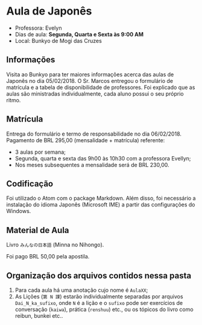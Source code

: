 # Aula de Japonês

- Professora: Evelyn
- Dias de aula: **Segunda, Quarta e Sexta às 9:00 AM**
- Local: Bunkyo de Mogi das Cruzes


## Informações

Visita ao Bunkyo para ter maiores informações acerca das aulas de Japonês no dia 05/02/2018. O Sr. Marcos entregou o formulário de matrícula e a tabela de disponibilidade de professores. Foi explicado que as aulas são ministradas individualmente, cada aluno possui o seu próprio ritmo.

## Matrícula

Entrega do formulário e termo de responsabilidade no dia 06/02/2018. Pagamento de BRL 295,00 (mensalidade + matrícula) referente:

- 3 aulas por semana;
- Segunda, quarta e sexta das 9h00 às 10h30 com a professora Evellyn;
- Nos meses subsequentes a mensalidade será de BRL 230,00.

## Codificação

Foi utilizado o Atom com o package Markdown. Além disso, foi necessário a instalação do idioma Japonês (Microsoft IME) a partir das configurações do Windows.

## Material de Aula

Livro `みんなの日本語` (Minna no Nihongo).

Foi pago BRL 50,00 pela apostila.

## Organização dos arquivos contidos nessa pasta

1. Para cada aula há uma anotação cujo nome é `AulaXX`;
2. As Lições (`第 N 課`) estarão individualmente separadas por arquivos `Dai_N_ka_sufixo`, onde `N` é a lição e o `sufixo` pode ser exercícios de conversação (`kaiwa`), prática (`renshuu`) etc., ou os tópicos do livro como reibun, bunkei etc..
